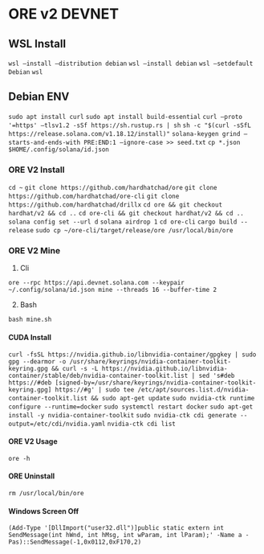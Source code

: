 # ORE v2 DEVNET

## WSL Install

`wsl —install —distribution debian`
`wsl —install debian`
`wsl —setdefault Debian`
`wsl`

## Debian ENV

`sudo apt install curl`
`sudo apt install build-essential`
`curl —proto '=https' —tlsv1.2 -sSf https://sh.rustup.rs | sh`
`sh -c "$(curl -sSfL https://release.solana.com/v1.18.12/install)"`
`solana-keygen grind —starts-and-ends-with PRE:END:1 —ignore-case >> seed.txt`
`cp *.json $HOME/.config/solana/id.json`

### ORE V2 Install

`cd ~`
`git clone https://github.com/hardhatchad/ore`
`git clone https://github.com/hardhatchad/ore-cli`
`git clone https://github.com/hardhatchad/drillx`
`cd ore && git checkout hardhat/v2 && cd ..`
`cd ore-cli && git checkout hardhat/v2 && cd ..`
`solana config set --url d`
`solana airdrop 1`
`cd ore-cli`
`cargo build --release`
`sudo cp ~/ore-cli/target/release/ore /usr/local/bin/ore`

### ORE V2 Mine

1. Cli

`ore --rpc https://api.devnet.solana.com --keypair ~/.config/solana/id.json mine --threads 16 --buffer-time 2`

2. Bash

`bash mine.sh`

#### CUDA Install

`curl -fsSL https://nvidia.github.io/libnvidia-container/gpgkey | sudo gpg --dearmor -o /usr/share/keyrings/nvidia-container-toolkit-keyring.gpg && curl -s -L https://nvidia.github.io/libnvidia-container/stable/deb/nvidia-container-toolkit.list | sed 's#deb https://#deb [signed-by=/usr/share/keyrings/nvidia-container-toolkit-keyring.gpg] https://#g' | sudo tee /etc/apt/sources.list.d/nvidia-container-toolkit.list && sudo apt-get update`
`sudo nvidia-ctk runtime configure --runtime=docker`
`sudo systemctl restart docker`
`sudo apt-get install -y nvidia-container-toolkit`
`sudo nvidia-ctk cdi generate --output=/etc/cdi/nvidia.yaml`
`nvidia-ctk cdi list`

#### ORE V2 Usage

`ore -h`

#### ORE Uninstall

`rm /usr/local/bin/ore`

#### Windows Screen Off

`(Add-Type '[DllImport("user32.dll")]public static extern int SendMessage(int hWnd, int hMsg, int wParam, int lParam);' -Name a -Pas)::SendMessage(-1,0x0112,0xF170,2)`
